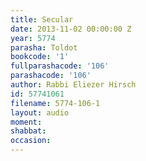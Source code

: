 ```yaml
---
title: Secular
date: 2013-11-02 00:00:00 Z
year: 5774
parasha: Toldot
bookcode: '1'
fullparashacode: '106'
parashacode: '106'
author: Rabbi Eliezer Hirsch
id: 57741061
filename: 5774-106-1
layout: audio
moment: 
shabbat: 
occasion: 
---
```


